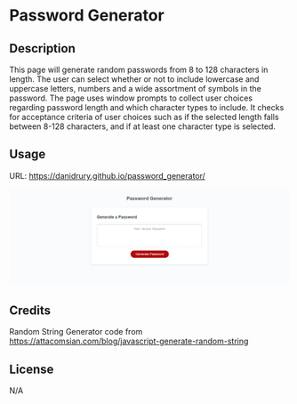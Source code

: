 # Password Generator

## Description
This page will generate random passwords from 8 to 128 characters in length. The user can select whether or not to include lowercase and uppercase letters, numbers and a wide assortment of symbols in the password. The page uses window prompts to collect user choices regarding password length and which character types to include. It checks for acceptance criteria of user choices such as if the selected length falls between 8-128 characters, and if at least one character type is selected.

## Usage
URL:  https://danidrury.github.io/password_generator/

![Password Generator white box with red "generate password" button](./assets/images/screenshot.png)

## Credits
Random String Generator code from https://attacomsian.com/blog/javascript-generate-random-string

## License
N/A